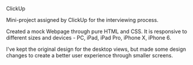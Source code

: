 ClickUp

Mini-project assigned by ClickUp for the interviewing process.

Created a mock Webpage through pure HTML and CSS.
It is responsive to different sizes and devices - PC, iPad, iPad Pro, iPhone X, iPhone 6.

I've kept the original design for the desktop views, but made some design changes to create a better user experience through smaller screens.

